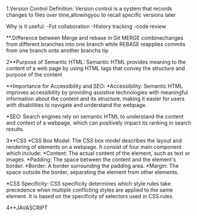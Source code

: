 1.Version Control
Definition:
Version control is a system that records changes to files over time,allowingyou to recall specific versions later

Why is it useful:
-Fot collaboration
-History tracking
-code review

**.Difference between Merge and rebase in Git
MERGE combinechanges from different branches into one branch while 
REBASE reapplies commits from one branch onto another branchs tip

2**Purpose of Semantic HTML: 
Semantic HTML provides meaning to the content of a web page by using HTML tags that convey the structure and purpose of the content

**Importance for Accessibility and SEO:
*Accessibility:
 Semantic HTML improves accessibility by providing assistive technologies with meaningful information about the content and its structure, making it easier for users with disabilities to navigate and understand the webpage.

*SEO: 
Search engines rely on semantic HTML to understand the content and context of a webpage, which can positively impact its ranking in search results.

3**CSS
*CSS Box Model:
The CSS box model describes the layout and rendering of elements on a webpage.
It consist of four main component which include:
*Content: The actual content of the element, such as text or images.
*Padding: The space between the content and the element's border.
*Border: A border surrounding the padding area.
*Margin: The space outside the border, separating the element from other elements.


*CSS Specificity:
CSS specificity determines which style rules take precedence when multiple conflicting styles are applied to the same element.
It is based on the specificity of selectors used in CSS rules.


4**JAVASCRIPT

